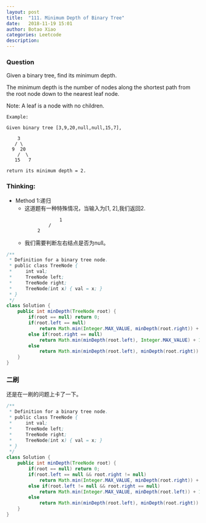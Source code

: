 ```yaml
---
layout: post
title:  "111. Minimum Depth of Binary Tree"
date:   2018-11-19 15:01
author: Botao Xiao
categories: Leetcode
description:
---
```

### Question
Given a binary tree, find its minimum depth.

The minimum depth is the number of nodes along the shortest path from the root node down to the nearest leaf node.

Note: A leaf is a node with no children.
```
Example:

Given binary tree [3,9,20,null,null,15,7],

    3
   / \
  9  20
    /  \
   15   7

return its minimum depth = 2.
```

### Thinking:
* Method 1:递归
	* 这道题有一种特殊情况，当输入为[1, 2],我们返回2.
	```
		 			1
		 		/
		 	2
	```
	* 我们需要判断左右结点是否为null。

```Java
/**
 * Definition for a binary tree node.
 * public class TreeNode {
 *     int val;
 *     TreeNode left;
 *     TreeNode right;
 *     TreeNode(int x) { val = x; }
 * }
 */
class Solution {
    public int minDepth(TreeNode root) {
        if(root == null) return 0;
        if(root.left == null)
            return Math.min(Integer.MAX_VALUE, minDepth(root.right)) + 1;
        else if(root.right == null)
            return Math.min(minDepth(root.left), Integer.MAX_VALUE) + 1;
        else
            return Math.min(minDepth(root.left), minDepth(root.right)) + 1;
    }
}
```

### 二刷
还是在一刷的问题上卡了一下。
```Java
/**
 * Definition for a binary tree node.
 * public class TreeNode {
 *     int val;
 *     TreeNode left;
 *     TreeNode right;
 *     TreeNode(int x) { val = x; }
 * }
 */
class Solution {
    public int minDepth(TreeNode root) {
        if(root == null) return 0;
        if(root.left == null && root.right != null)
            return Math.min(Integer.MAX_VALUE, minDepth(root.right)) + 1;
        else if(root.left != null && root.right == null)
            return Math.min(Integer.MAX_VALUE, minDepth(root.left)) + 1;
        else
            return Math.min(minDepth(root.left), minDepth(root.right)) + 1;
    }
}
```